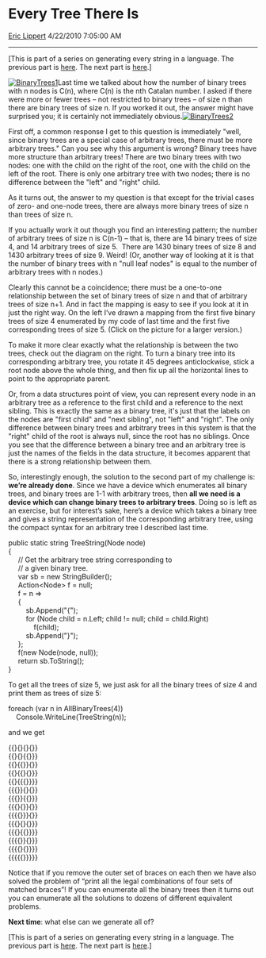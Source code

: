 # Every Tree There Is

[Eric Lippert](https://social.msdn.microsoft.com/profile/Eric%20Lippert) 4/22/2010 7:05:00 AM

-----

\[This is part of a series on generating every string in a language. The previous part is [here](http://blogs.msdn.com/b/ericlippert/archive/2010/04/19/every-binary-tree-there-is.aspx). The next part is [here](http://blogs.msdn.com/b/ericlippert/archive/2010/04/26/every-program-there-is-part-one.aspx).\]

[![BinaryTrees1](https://msdnshared.blob.core.windows.net/media/TNBlogsFS/BlogFileStorage/blogs_msdn/ericlippert/WindowsLiveWriter/EveryTreeThereIs_C707/BinaryTrees1_thumb.png "BinaryTrees1")](https://msdnshared.blob.core.windows.net/media/TNBlogsFS/BlogFileStorage/blogs_msdn/ericlippert/WindowsLiveWriter/EveryTreeThereIs_C707/BinaryTrees1_2.png)Last time we talked about how the number of binary trees with n nodes is C(n), where C(n) is the nth Catalan number. I asked if there were more or fewer trees – not restricted to binary trees – of size n than there are binary trees of size n. If you worked it out, the answer might have surprised you; it is certainly not immediately obvious.[![BinaryTrees2](https://msdnshared.blob.core.windows.net/media/TNBlogsFS/BlogFileStorage/blogs_msdn/ericlippert/WindowsLiveWriter/EveryTreeThereIs_C707/BinaryTrees2_thumb.png "BinaryTrees2")](https://msdnshared.blob.core.windows.net/media/TNBlogsFS/BlogFileStorage/blogs_msdn/ericlippert/WindowsLiveWriter/EveryTreeThereIs_C707/BinaryTrees2_2.png)

First off, a common response I get to this question is immediately "well, since binary trees are a special case of arbitrary trees, there must be more arbitrary trees." Can you see why this argument is wrong? Binary trees have more structure than arbitrary trees\! There are two binary trees with two nodes: one with the child on the right of the root, one with the child on the left of the root. There is only one arbitrary tree with two nodes; there is no difference between the "left" and "right" child.

As it turns out, the answer to my question is that except for the trivial cases of zero- and one-node trees, there are always more binary trees of size n than trees of size n.

If you actually work it out though you find an interesting pattern; the number of arbitrary trees of size n is C(n-1) – that is, there are 14 binary trees of size 4, and 14 arbitrary trees of size 5.  There are 1430 binary trees of size 8 and 1430 arbitrary trees of size 9. Weird\! (Or, another way of looking at it is that the number of binary trees with n "null leaf nodes" is equal to the number of arbitrary trees with n nodes.)

Clearly this cannot be a coincidence; there must be a one-to-one relationship between the set of binary trees of size n and that of arbitrary trees of size n+1. And in fact the mapping is easy to see if you look at it in just the right way. On the left I’ve drawn a mapping from the first five binary trees of size 4 enumerated by my code of last time and the first five corresponding trees of size 5. (Click on the picture for a larger version.) 

To make it more clear exactly what the relationship is between the two trees, check out the diagram on the right. To turn a binary tree into its corresponding arbitrary tree, you rotate it 45 degrees anticlockwise, stick a root node above the whole thing, and then fix up all the horizontal lines to point to the appropriate parent.

Or, from a data structures point of view, you can represent every node in an arbitrary tree as a reference to the first child and a reference to the next sibling. This is exactly the same as a binary tree, it's just that the labels on the nodes are "first child" and "next sibling", not "left" and "right". The only difference between binary trees and arbitrary trees in this system is that the "right" child of the root is always null, since the root has no siblings. Once you see that the difference between a binary tree and an arbitrary tree is just the names of the fields in the data structure, it becomes apparent that there is a strong relationship between them.

So, interestingly enough, the solution to the second part of my challenge is: **we’re already done**. Since we have a device which enumerates all binary trees, and binary trees are 1-1 with arbitrary trees, then **all we need is a device which can change binary trees to arbitrary trees**. Doing so is left as an exercise, but for interest’s sake, here’s a device which takes a binary tree and gives a string representation of the corresponding arbitrary tree, using the compact syntax for an arbitrary tree I described last time.

 

public static string TreeString(Node node)  
{  
     // Get the arbitrary tree string corresponding to  
     // a given binary tree.  
     var sb = new StringBuilder();  
     Action\<Node\> f = null;  
     f = n =\>  
     {  
         sb.Append("{");  
         for (Node child = n.Left; child \!= null; child = child.Right)  
             f(child);  
         sb.Append("}");  
     };  
     f(new Node(node, null));  
     return sb.ToString();  
}

To get all the trees of size 5, we just ask for all the binary trees of size 4 and print them as trees of size 5:

 

foreach (var n in AllBinaryTrees(4))  
    Console.WriteLine(TreeString(n));

and we get

 

{{}{}{}{}}  
{{}{}{{}}}  
{{}{{}}{}}  
{{}{{}{}}}  
{{}{{{}}}}  
{{{}}{}{}}  
{{{}}{{}}}  
{{{}{}}{}}  
{{{{}}}{}}  
{{{}{}{}}}  
{{{}{{}}}}  
{{{{}}{}}}  
{{{{}{}}}}  
{{{{{}}}}}

Notice that if you remove the outer set of braces on each then we have also solved the problem of “print all the legal combinations of four sets of matched braces”\! If you can enumerate all the binary trees then it turns out you can enumerate all the solutions to dozens of different equivalent problems.

**Next time**: what else can we generate all of?

\[This is part of a series on generating every string in a language. The previous part is [here](http://blogs.msdn.com/b/ericlippert/archive/2010/04/19/every-binary-tree-there-is.aspx). The next part is [here](http://blogs.msdn.com/b/ericlippert/archive/2010/04/26/every-program-there-is-part-one.aspx).\]

